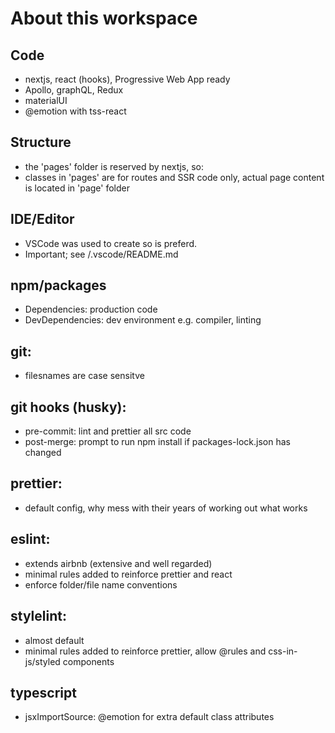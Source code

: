 # About this workspace

## Code

- nextjs, react (hooks), Progressive Web App ready
- Apollo, graphQL, Redux
- materialUI
- @emotion with tss-react

## Structure

- the 'pages' folder is reserved by nextjs, so:
- classes in 'pages' are for routes and SSR code only, actual page content is located in 'page' folder

## IDE/Editor

- VSCode was used to create so is preferd.
- Important; see /.vscode/README.md

## npm/packages

- Dependencies: production code
- DevDependencies: dev environment e.g. compiler, linting

## git:

- filesnames are case sensitve

## git hooks (husky):

- pre-commit: lint and prettier all src code
- post-merge: prompt to run npm install if packages-lock.json has changed

## prettier:

- default config, why mess with their years of working out what works

## eslint:

- extends airbnb (extensive and well regarded)
- minimal rules added to reinforce prettier and react
- enforce folder/file name conventions

## stylelint:

- almost default
- minimal rules added to reinforce prettier, allow @rules and css-in-js/styled components

## typescript

- jsxImportSource: @emotion for extra default class attributes
